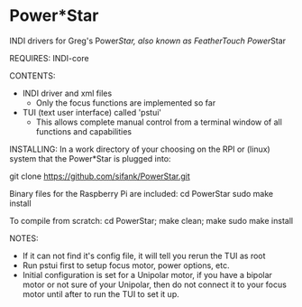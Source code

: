 # Power*Star
INDI drivers for Greg's Power*Star, also known as FeatherTouch Power*Star

REQUIRES: 
INDI-core

CONTENTS:
- INDI driver and xml files
  - Only the focus functions are implemented so far
- TUI (text user interface) called 'pstui'
  - This allows complete manual control from a terminal window
    of all functions and capabilities

INSTALLING:
In a work directory of your choosing on the RPI 
or (linux) system that the Power*Star is plugged into:

git clone https://github.com/sifank/PowerStar.git

Binary files for the Raspberry Pi are included:
cd PowerStar
sudo make install

To compile from scratch:
cd PowerStar;
make clean; make
sudo make install

NOTES:
- If it can not find it's config file, it will tell you rerun the TUI as root
- Run pstui first to setup focus motor, power options, etc.
- Initial configuration is set for a Unipolar motor, if you have a bipolar motor or not sure of your Unipolar, then do not connect it to your focus motor until after to run the TUI to set it up.

